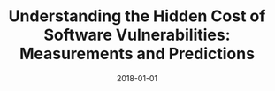 ---
title: "Understanding the Hidden Cost of Software Vulnerabilities: Measurements and Predictions"
collection: publications
permalink: /publication/2018-01-01-Understanding-the-Hidden-Cost-of-Software-Vulnerabilities-Measurements-and-Predictions
date: 2018-01-01
venue: 'In the proceedings of Security and Privacy in Communication Networks - 14th International Conference, SecureComm 2018, Singapore, August 8-10, 2018, Proceedings, Part I'
paperurl: 'https://doi.org/10.1007/978-3-030-01701-9\_21'
citation: ' Afsah Anwar,  Aminollah Khormali,  DaeHun Nyang,  David Mohaisen, &quot;Understanding the Hidden Cost of Software Vulnerabilities: Measurements and Predictions.&quot; In the proceedings of Security and Privacy in Communication Networks - 14th International Conference, SecureComm 2018, Singapore, 2018.'
---